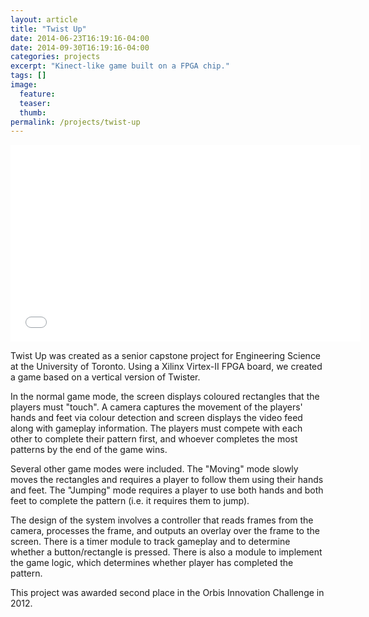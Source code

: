 ```yaml
---
layout: article
title: "Twist Up"
date: 2014-06-23T16:19:16-04:00
date: 2014-09-30T16:19:16-04:00
categories: projects
excerpt: "Kinect-like game built on a FPGA chip."
tags: []
image:
  feature:
  teaser:
  thumb:
permalink: /projects/twist-up
---
```


<iframe width="560" height="315" src="//www.youtube.com/embed/Xwqh13cS4fI" frameborder="0" allowfullscreen></iframe>

Twist Up was created as a senior capstone project for Engineering Science at the University of Toronto.  Using a Xilinx Virtex-II FPGA board, we created a game based on a vertical version of Twister.

In the normal game mode, the screen displays coloured rectangles that the players must "touch".  A camera captures the movement of the players' hands and feet via colour detection and screen displays the video feed along with gameplay information.  The players must compete with each other to complete their pattern first, and whoever completes the most patterns by the end of the game wins.

Several other game modes were included.  The "Moving" mode slowly moves the rectangles and requires a player to follow them using their hands and feet.  The "Jumping" mode requires a player to use both hands and both feet to complete the pattern (i.e. it requires them to jump).

The design of the system involves a controller that reads frames from the camera, processes the frame, and outputs an overlay over the frame to the screen.  There is a timer module to track gameplay and to determine whether a button/rectangle is pressed.  There is also a module to implement the game logic, which determines whether player has completed the pattern.

This project was awarded second place in the Orbis Innovation Challenge in 2012.

